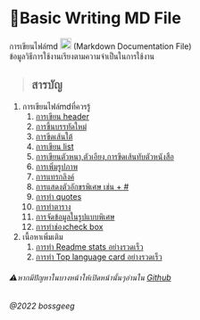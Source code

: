 # 👻Basic Writing MD File
การเขียนไฟล์md <img height=20px src="https://camo.githubusercontent.com/7f65f69ad22ee0caca8ef19a8ba38d94f768b27bcd6b26e3440a429e1d54cfbf/68747470733a2f2f63646e2e737667706f726e2e636f6d2f6c6f676f732f6d61726b646f776e2e737667" />
(Markdown Documentation File)<br>
ข้อมูลวิธีการใช้งานเรียงตามความจำเป็นในการใช้งาน
> ## สารบัญ
   1. การเขียนไฟล์mdที่ควรรู้
      1. [การเขียน header](/ที่ควรรู้/1-การเขียน_header.md)
      2. [การขึ้นบรรทัดใหม่](/ที่ควรรู้/2-การขึ้นบรรทัดใหม่.md)
      3. [การขีดเส้นใต้](/ที่ควรรู้/3-การขีดเส้นใต้.md)
      4. [การเขียน list](/ที่ควรรู้/4-การเขียน_list.md)
      5. [การเขียนตัวหนา,ตัวเอียง,การขีดเส้นทับตัวหนังสือ](/ที่ควรรู้/5-การเขียนตัวหนา_ตัวเอียง_การขีดเส้นทับตัวหนังสือ.md)
      6. [การเพิ่มรูปภาพ](/ที่ควรรู้/6-การเพิ่มรูปภาพ.md)
      7. [การแทรกลิงค์](/ที่ควรรู้/7-การแทรกลิงค์.md)
      8. [การแสดงตัวอักขรพิเศษ เช่น + #](/ที่ควรรู้/8-การแสดงตัวอักขรพิเศษ_เช่น_+_#.md)
      9. [การทำ quotes](/9-การทำ_quotes.md)
      10. [การทำตาราง](/ที่ควรรู้/910-การทำตาราง.md)
      11. [การจัดข้อมูลในรูปแบบพิเศษ](/ที่ควรรู้/911-การจัดข้อมูลในรูปแบบพิเศษ.md)
      12. [การทำช่องcheck box](/ที่ควรรู้/912-การทำช่องcheck_box.md)
   2. เนื้อหาเพิ่มเติม
      1. [การทำ Readme stats อย่างรวดเร็ว](/เพิ่มเติม/1-การทำReadme_stats.md)
      2. [การทำ Top language card อย่างรวดเร็ว](/เพิ่มเติม/2-การทำTop_language_card.md)

###### ⚠️หากมีปัญหาในบางหน้าให้เปิดหน้านั้นๆอ่านใน [Github](https://github.com/BoszGTec/Basic-Writing-MD-File-Pb)
###### @2022 bossgeeg




